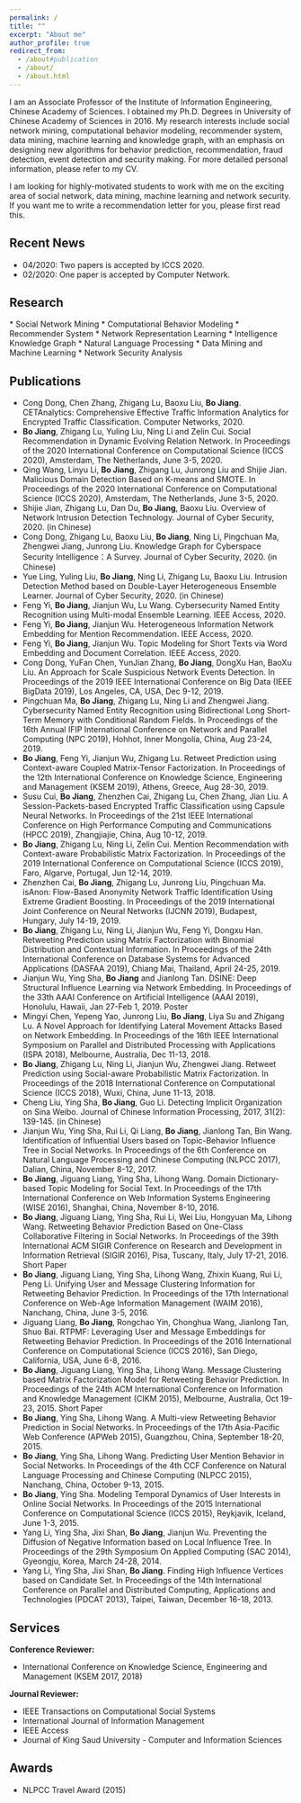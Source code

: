 ```yaml
---
permalink: /
title: ""
excerpt: "About me"
author_profile: true
redirect_from: 
  - /about#publication
  - /about/
  - /about.html
---
```


I am an Associate Professor of the Institute of Information Engineering, Chinese Academy of Sciences. I obtained my Ph.D. Degrees in University of Chinese Academy of Sciences in 2016. My research interests include social network mining, computational behavior modeling, recommender system, data mining, machine learning and knowledge graph, with an emphasis on designing new algorithms for behavior prediction, recommendation, fraud detection, event detection and security making. For more detailed personal information, please refer to my CV.

I am looking for highly-motivated students to work with me on the exciting area of social network, data mining, machine learning and network security. If you want me to write a recommendation letter for you, please first read this.


<h2 id="news">Recent News</h2>

* 04/2020: Two papers is accepted by ICCS 2020.
* 02/2020: One paper is accepted by Computer Network.

<h2 id="research">Research</h2>
* Social Network Mining
* Computational Behavior Modeling
* Recommender System
* Network Representation Learning
* Intelligence Knowledge Graph
* Natural Language Processing
* Data Mining and Machine Learning
* Network Security Analysis


<h2 id="publications">Publications</h2>

* Cong Dong, Chen Zhang, Zhigang Lu, Baoxu Liu, **Bo Jiang**. CETAnalytics: Comprehensive Effective Traffic Information Analytics for Encrypted Traffic Classification. Computer Networks, 2020.
* **Bo Jiang**, Zhigang Lu, Yuling Liu, Ning Li and Zelin Cui. Social Recommendation in Dynamic Evolving Relation Network. In Proceedings of the 2020 International Conference on Computational Science (ICCS 2020), Amsterdam, The Netherlands, June 3-5, 2020.
* Qing Wang, Linyu Li, **Bo Jiang**, Zhigang Lu, Junrong Liu and Shijie Jian. Malicious Domain Detection Based on K-means and SMOTE. In Proceedings of the 2020 International Conference on Computational Science (ICCS 2020), Amsterdam, The Netherlands, June 3-5, 2020.
* Shijie Jian, Zhigang Lu, Dan Du, **Bo Jiang**, Baoxu Liu. Overview of Network Intrusion Detection Technology. Journal of Cyber Security, 2020. (in Chinese)
* Cong Dong, Zhigang Lu, Baoxu Liu, **Bo Jiang**, Ning Li, Pingchuan Ma, Zhengwei Jiang, Junrong Liu. Knowledge Graph for Cyberspace Security Intelligence：A Survey. Journal of Cyber Security, 2020. (in Chinese)
* Yue Ling, Yuling Liu, **Bo Jiang**, Ning Li, Zhigang Lu, Baoxu Liu. Intrusion Detection Method based on Double-Layer Heterogeneous Ensemble Learner. Journal of Cyber Security, 2020. (in Chinese)
* Feng Yi, **Bo Jiang**, Jianjun Wu, Lu Wang. Cybersecurity Named Entity Recognition using Multi-modal Ensemble Learning. IEEE Access, 2020.
* Feng Yi, **Bo Jiang**, Jianjun Wu. Heterogeneous Information Network Embedding for Mention Recommendation. IEEE Access, 2020.
* Feng Yi, **Bo Jiang**, Jianjun Wu. Topic Modeling for Short Texts via Word Embedding and Document Correlation. IEEE Access, 2020.
* Cong Dong, YuFan Chen, YunJian Zhang, **Bo Jiang**, DongXu Han, BaoXu Liu. An Approach for Scale Suspicious Network Events Detection. In Proceedings of the 2019 IEEE International Conference on Big Data (IEEE BigData 2019), Los Angeles, CA, USA, Dec 9-12, 2019.
* Pingchuan Ma, **Bo Jiang**, Zhigang Lu, Ning Li and Zhengwei Jiang. Cybersecurity Named Entity Recognition using Bidirectional Long Short-Term Memory with Conditional Random Fields. In Proceedings of the 16th Annual IFIP International Conference on Network and Parallel Computing (NPC 2019), Hohhot, Inner Mongolia, China, Aug 23-24, 2019.
* **Bo Jiang**, Feng Yi, Jianjun Wu, Zhigang Lu. Retweet Prediction using Context-aware Coupled Matrix-Tensor Factorization. In Proceedings of the 12th International Conference on Knowledge Science, Engineering and Management (KSEM 2019), Athens, Greece, Aug 28-30, 2019.
* Susu Cui, **Bo Jiang**, Zhenzhen Cai, Zhigang Lu, Chen Zhang, Jian Liu. A Session-Packets-based Encrypted Traffic Classification using Capsule Neural Networks. In Proceedings of the 21st IEEE International Conference on High Performance Computing and Communications (HPCC 2019), Zhangjiajie, China, Aug 10-12, 2019.
* **Bo Jiang**, Zhigang Lu, Ning Li, Zelin Cui. Mention Recommendation with Context-aware Probabilistic Matrix Factorization. In Proceedings of the 2019 International Conference on Computational Science (ICCS 2019), Faro, Algarve, Portugal, Jun 12-14, 2019.
* Zhenzhen Cai, **Bo Jiang**, Zhigang Lu, Junrong Liu, Pingchuan Ma. isAnon: Flow-Based Anonymity Network Traffic Identification Using Extreme Gradient Boosting. In Proceedings of the 2019 International Joint Conference on Neural Networks (IJCNN 2019), Budapest, Hungary, July 14-19, 2019.
* **Bo Jiang**, Zhigang Lu, Ning Li, Jianjun Wu, Feng Yi, Dongxu Han. Retweeting Prediction using Matrix Factorization with Binomial Distribution and Contextual Information. In Proceedings of the 24th International Conference on Database Systems for Advanced Applications (DASFAA 2019), Chiang Mai, Thailand, April 24-25, 2019.
* Jianjun Wu, Ying Sha, **Bo Jiang** and Jianlong Tan. DSINE: Deep Structural Influence Learning via Network Embedding. In Proceedings of the 33th AAAI Conference on Artificial Intelligence (AAAI 2019), Honolulu, Hawaii, Jan 27-Feb 1, 2019. Poster
* Mingyi Chen, Yepeng Yao, Junrong Liu, **Bo Jiang**, Liya Su and Zhigang Lu. A Novel Approach for Identifying Lateral Movement Attacks Based on Network Embedding. In Proceedings of the 16th IEEE International Symposium on Parallel and Distributed Processing with Applications (ISPA 2018), Melbourne, Australia, Dec 11-13, 2018.
* **Bo Jiang**, Zhigang Lu, Ning Li, Jianjun Wu, Zhengwei Jiang. Retweet Prediction using Social-aware Probabilistic Matrix Factorization. In Proceedings of the 2018 International Conference on Computational Science (ICCS 2018), Wuxi, China, June 11-13, 2018.
* Cheng Liu, Ying Sha, **Bo Jiang**, Guo Li. Detecting Implicit Organization on Sina Weibo. Journal of Chinese Information Processing, 2017, 31(2): 139-145. (in Chinese)
* Jianjun Wu, Ying Sha, Rui Li, Qi Liang, **Bo Jiang**, Jianlong Tan, Bin Wang. Identification of Influential Users based on Topic-Behavior Influence Tree in Social Networks. In Proceedings of the 6th Conference on Natural Language Processing and Chinese Computing (NLPCC 2017), Dalian, China, November 8-12, 2017.
* **Bo Jiang**, Jiguang Liang, Ying Sha, Lihong Wang. Domain Dictionary-based Topic Modeling for Social Text. In Proceedings of the 17th International Conference on Web Information Systems Engineering (WISE 2016), Shanghai, China, November 8-10, 2016.
* **Bo Jiang**, Jiguang Liang, Ying Sha, Rui Li, Wei Liu, Hongyuan Ma, Lihong Wang. Retweeting Behavior Prediction Based on One-Class Collaborative Filtering in Social Networks. In Proceedings of the 39th International ACM SIGIR Conference on Research and Development in Information Retrieval (SIGIR 2016), Pisa, Tuscany, Italy, July 17-21, 2016. Short Paper
* **Bo Jiang**, Jiguang Liang, Ying Sha, Lihong Wang, Zhixin Kuang, Rui Li, Peng Li. Unifying User and Message Clustering Information for Retweeting Behavior Prediction. In Proceedings of the 17th International Conference on Web-Age Information Management (WAIM 2016), Nanchang, China, June 3-5, 2016.
* Jiguang Liang, **Bo Jiang**, Rongchao Yin, Chonghua Wang, Jianlong Tan, Shuo Bai. RTPMF: Leveraging User and Message Embeddings for Retweeting Behavior Prediction. In Proceedings of the 2016 International Conference on Computational Science (ICCS 2016), San Diego, California, USA, June 6-8, 2016.
* **Bo Jiang**, Jiguang Liang, Ying Sha, Lihong Wang. Message Clustering based Matrix Factorization Model for Retweeting Behavior Prediction. In Proceedings of the 24th ACM International Conference on Information and Knowledge Management (CIKM 2015), Melbourne, Australia, Oct 19-23, 2015. Short Paper
* **Bo Jiang**, Ying Sha, Lihong Wang. A Multi-view Retweeting Behavior Prediction in Social Networks. In Proceedings of the 17th Asia-Pacific Web Conference (APWeb 2015), Guangzhou, China, September 18-20, 2015.
* **Bo Jiang**, Ying Sha, Lihong Wang. Predicting User Mention Behavior in Social Networks. In Proceedings of the 4th CCF Conference on Natural Language Processing and Chinese Computing (NLPCC 2015), Nanchang, China, October 9-13, 2015.
* **Bo Jiang**, Ying Sha. Modeling Temporal Dynamics of User Interests in Online Social Networks. In Proceedings of the 2015 International Conference on Computational Science (ICCS 2015), Reykjavik, Iceland, June 1-3, 2015.
* Yang Li, Ying Sha, Jixi Shan, **Bo Jiang**, Jianjun Wu. Preventing the Diffusion of Negative Information based on Local Influence Tree. In Proceedings of the 29th Symposium On Applied Computing (SAC 2014), Gyeongju, Korea, March 24-28, 2014.
* Yang Li, Ying Sha, Jixi Shan, **Bo Jiang**. Finding High Influence Vertices based on Candidate Set. In Proceedings of the 14th International Conference on Parallel and Distributed Computing, Applications and Technologies (PDCAT 2013), Taipei, Taiwan, December 16-18, 2013.


<h2 id="services">Services</h2>  

**Conference Reviewer:**
* International Conference on Knowledge Science, Engineering and Management (KSEM 2017, 2018) 

**Journal Reviewer:**
* IEEE Transactions on Computational Social Systems
* International Journal of Information Management
* IEEE Access
* Journal of King Saud University - Computer and Information Sciences


<h2 id="awards">Awards</h2> 

* NLPCC Travel Award (2015)

